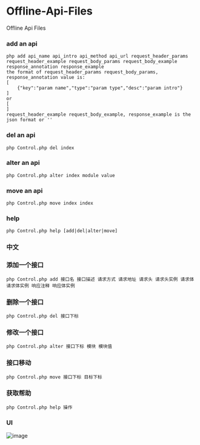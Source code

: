 # Offline-Api-Files
Offline Api Files
### add an api
```
php add api_name api_intro api_method api_url request_header_params request_header_example request_body_params request_body_example response_annotation response_example
the format of request_header_params request_body_params, response_annotation value is:
[
	{"key":"param name","type":"param type","desc":"param intro"}
]
or 
[
]
request_header_example request_body_example, response_example is the json format or ''
```
### del an api
```
php Control.php del index
```
### alter an api
```
php Control.php alter index module value
```
### move an api
```
php Control.php move index index
```
### help
```
php Control.php help [add|del|alter|move]
```

### 中文
### 添加一个接口
```
php Control.php add 接口名 接口描述 请求方式 请求地址 请求头 请求头实例 请求体 请求体实例 响应注释 响应体实例
```
### 删除一个接口
```
php Control.php del 接口下标
```
### 修改一个接口
```
php Control.php alter 接口下标 模块 模块值
```
### 接口移动
```
php Control.php move 接口下标 目标下标
```
### 获取帮助
```
php Control.php help 操作
```
### UI
![image](https://github.com/AaronAndreas/Offline-Api-Files/blob/v1/ui.png)
